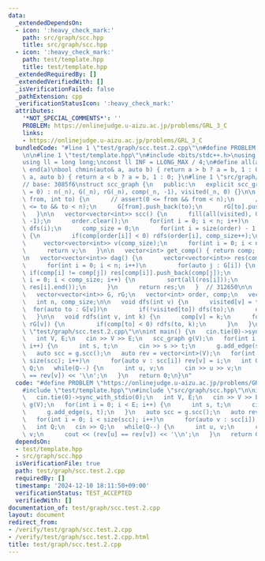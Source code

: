 ```yaml
---
data:
  _extendedDependsOn:
  - icon: ':heavy_check_mark:'
    path: src/graph/scc.hpp
    title: src/graph/scc.hpp
  - icon: ':heavy_check_mark:'
    path: test/template.hpp
    title: test/template.hpp
  _extendedRequiredBy: []
  _extendedVerifiedWith: []
  _isVerificationFailed: false
  _pathExtension: cpp
  _verificationStatusIcon: ':heavy_check_mark:'
  attributes:
    '*NOT_SPECIAL_COMMENTS*': ''
    PROBLEM: https://onlinejudge.u-aizu.ac.jp/problems/GRL_3_C
    links:
    - https://onlinejudge.u-aizu.ac.jp/problems/GRL_3_C
  bundledCode: "#line 1 \"test/graph/scc.test.2.cpp\"\n#define PROBLEM \"https://onlinejudge.u-aizu.ac.jp/problems/GRL_3_C\"\
    \n\n#line 1 \"test/template.hpp\"\n#include <bits/stdc++.h>\nusing namespace std;\n\
    using ll = long long;\nconst ll INF = LLONG_MAX / 4;\n#define all(a) begin(a),\
    \ end(a)\nbool chmin(auto& a, auto b) { return a > b ? a = b, 1 : 0; }\nbool chmax(auto&\
    \ a, auto b) { return a < b ? a = b, 1 : 0; }\n#line 1 \"src/graph/scc.hpp\"\n\
    // base: 3085f6\nstruct scc_graph {\n   public:\n   explicit scc_graph(int _n\
    \ = 0) : n(_n), G(_n), rG(_n), comp(_n, -1), visited(_n, 0) {}\n\n   void add_edge(int\
    \ from, int to) {\n      // assert(0 <= from && from < n);\n      // assert(0\
    \ <= to && to < n);\n      G[from].push_back(to);\n      rG[to].push_back(from);\n\
    \   }\n\n   vector<vector<int>> scc() {\n      fill(all(visited), 0);\n      fill(all(comp),\
    \ -1);\n      order.clear();\n      for(int i = 0; i < n; i++)\n         if(!visited[i])\
    \ dfs(i);\n      comp_size = 0;\n      for(int i = size(order) - 1; i >= 0; i--)\
    \ {\n         if(comp[order[i]] < 0) rdfs(order[i], comp_size++);\n      }\n \
    \     vector<vector<int>> v(comp_size);\n      for(int i = 0; i < n; i++) v[comp[i]].push_back(i);\n\
    \      return v;\n   }\n\n   vector<int> get_comp() { return comp; }  // bdafc0\n\
    \n   vector<vector<int>> dag() {\n      vector<vector<int>> res(comp_size);\n\
    \      for(int i = 0; i < n; i++)\n         for(auto j : G[i]) {\n           \
    \ if(comp[i] != comp[j]) res[comp[i]].push_back(comp[j]);\n         }\n      for(int\
    \ i = 0; i < comp_size; i++) {\n         sort(all(res[i]));\n         res[i].erase(unique(all(res[i])),\
    \ res[i].end());\n      }\n      return res;\n   }  // 312650\n\n   private:\n\
    \   vector<vector<int>> G, rG;\n   vector<int> order, comp;\n   vector<bool> visited;\n\
    \   int n, comp_size;\n\n   void dfs(int v) {\n      visited[v] = true;\n    \
    \  for(auto to : G[v])\n         if(!visited[to]) dfs(to);\n      order.push_back(v);\n\
    \   }\n\n   void rdfs(int v, int k) {\n      comp[v] = k;\n      for(auto to :\
    \ rG[v]) {\n         if(comp[to] < 0) rdfs(to, k);\n      }\n   }\n};\n#line 5\
    \ \"test/graph/scc.test.2.cpp\"\n\nint main() {\n   cin.tie(0)->sync_with_stdio(0);\n\
    \   int V, E;\n   cin >> V >> E;\n   scc_graph g(V);\n   for(int i = 0; i < E;\
    \ i++) {\n      int s, t;\n      cin >> s >> t;\n      g.add_edge(s, t);\n   }\n\
    \   auto scc = g.scc();\n   auto rev = vector<int>(V);\n   for(int i = 0; i <\
    \ size(scc); i++)\n      for(auto v : scc[i]) rev[v] = i;\n   int Q;\n   cin >>\
    \ Q;\n   while(Q--) {\n      int u, v;\n      cin >> u >> v;\n      cout << (rev[u]\
    \ == rev[v]) << '\\n';\n   }\n   return 0;\n}\n"
  code: "#define PROBLEM \"https://onlinejudge.u-aizu.ac.jp/problems/GRL_3_C\"\n\n\
    #include \"test/template.hpp\"\n#include \"src/graph/scc.hpp\"\n\nint main() {\n\
    \   cin.tie(0)->sync_with_stdio(0);\n   int V, E;\n   cin >> V >> E;\n   scc_graph\
    \ g(V);\n   for(int i = 0; i < E; i++) {\n      int s, t;\n      cin >> s >> t;\n\
    \      g.add_edge(s, t);\n   }\n   auto scc = g.scc();\n   auto rev = vector<int>(V);\n\
    \   for(int i = 0; i < size(scc); i++)\n      for(auto v : scc[i]) rev[v] = i;\n\
    \   int Q;\n   cin >> Q;\n   while(Q--) {\n      int u, v;\n      cin >> u >>\
    \ v;\n      cout << (rev[u] == rev[v]) << '\\n';\n   }\n   return 0;\n}"
  dependsOn:
  - test/template.hpp
  - src/graph/scc.hpp
  isVerificationFile: true
  path: test/graph/scc.test.2.cpp
  requiredBy: []
  timestamp: '2024-12-10 18:11:50+09:00'
  verificationStatus: TEST_ACCEPTED
  verifiedWith: []
documentation_of: test/graph/scc.test.2.cpp
layout: document
redirect_from:
- /verify/test/graph/scc.test.2.cpp
- /verify/test/graph/scc.test.2.cpp.html
title: test/graph/scc.test.2.cpp
---
```

